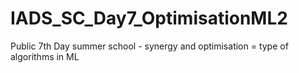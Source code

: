 # IADS_SC_Day7_OptimisationML2
 Public 7th Day summer school - synergy and optimisation = type of algorithms in ML 
